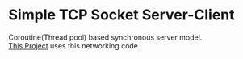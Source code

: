 # Simple TCP Socket Server-Client

Coroutine(Thread pool) based synchronous server model.  
[This Project](https://github.com/Sopiro/Room-based-p2p-chat) uses this networking code.
